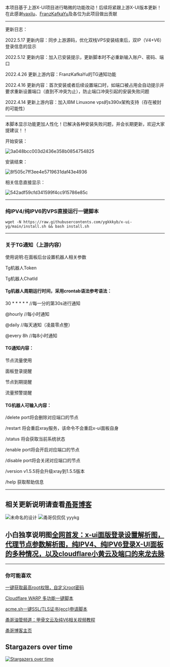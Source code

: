 本项目基于上游X-UI项目进行略微的功能改动！后续将紧跟上游X-UI版本更新！在此感谢[vaxilu](https://github.com/vaxilu/x-ui)、[FranzKafkaYu](https://github.com/FranzKafkaYu/x-ui)及各位为此项目做出贡献

----------------------------------------------------------------------------------------------------------------------------------------------

更新日志：

2022.5.17 更新内容：同步上游源码，优化双栈VPS安装结束后，双IP（V4+V6）登录信息的显示

2022.5.12 更新内容：加入已安装提示，更新脚本时不必重新输入账户、密码、端口

2022.4.26 更新上游内容：FranzKafkaYu的TG通知功能

2022.4.16 更新内容：首次安装或者后续设置端口时，如端口被占用会自动提示并要求重新设置端口（直到不冲突为止），防止端口冲突引起的安装失败问题

2022.4.14 更新上游内容：加入IBM Linuxone vps的s390x架构支持（存在被封的可能性）

-------------------------------------------------------------------------------------------------------------------------------------------------

本脚本显示功能更加人性化！已解决各种安装失败问题，并会长期更新，欢迎大家提建议！！

开始安装：

![3a048bcc003d2436e358b0854754825](https://user-images.githubusercontent.com/90416692/165665214-5ce35ed6-843c-4a3b-ba28-817eb87077ec.png)

安装结束：

![8f505c7ff3ee4e5719631daf43e4936](https://user-images.githubusercontent.com/90416692/168718411-cc0fcd52-2a14-4e7b-a68b-0990e420659e.png)

相关信息直接显示：

![542adf59cfd341599f4cc915786e85c](https://user-images.githubusercontent.com/90416692/165665230-ebb36ccd-1531-453a-ab0c-ad1954946711.png)

---------------------------------------------------------------------------------------------------------------------------------------------

### 纯IPV4/纯IPV6的VPS直接运行一键脚本

```
wget -N https://raw.githubusercontents.com/ygkkkyb/x-ui-yg/main/install.sh && bash install.sh
```

--------------------------------------------------------------------------------------------------------------------------------------------------
### 关于TG通知（上游内容）

使用说明:在面板后台设置机器人相关参数

Tg机器人Token

Tg机器人ChatId

#### Tg机器人周期运行时间，采用crontab语法参考语法：

30 * * * * * //每一分的第30s进行通知

@hourly //每小时通知

@daily //每天通知（凌晨零点整）

@every 8h //每8小时通知

#### TG通知内容：

节点流量使用

面板登录提醒

节点到期提醒

流量预警提醒

#### TG机器人可输入内容：

/delete port将会删除对应端口的节点

/restart 将会重启xray服务，该命令不会重启x-ui面板自身

/status 将会获取当前系统状态

/enable port将会开启对应端口的节点

/disable port将会关闭对应端口的节点

/version v1.5.5将会升级xray到1.5.5版本

/help 获取帮助信息

------------------------------------------------------------------------------------------------------------------------------------------------------

## 相关更新说明请查看[甬哥博客](https://ygkkk.blogspot.com/2022/02/githubx-uitgacmex-uiipv4ipv6v4v6vpsvaxi.html)
![未命名的设计](https://user-images.githubusercontent.com/90416692/163515222-b8c9cb75-7922-40db-87e5-9e15dcbb6892.png)
![甬哥侃侃侃 yyykg](https://user-images.githubusercontent.com/90416692/163515234-b5e40825-bea1-44db-bba4-11223531442c.png)
## 小白独享说明图[全网首发：x-ui面版登录设置解析图，代理节点参数解析图，纯IPV4、纯IPV6登录X-UI面板的多种情况，以及cloudflare小黄云及端口的来龙去脉](https://ygkkk.blogspot.com/2022/03/x-uiipv4ipv6x-uicloudflare.html)

---------------------------------------------------------------------------------------------------------------------------------------------------

### 你可能喜欢

[一键获取最高root权限，自定义root密码](https://github.com/kkkyg/vpsroot)

[Cloudflare WARP 多功能一键脚本](https://github.com/kkkyg/CFwarp)

[acme.sh一键SSL/TLS证书(ecc)申请脚本](https://github.com/kkkyg/acme-script)

[甬哥油管频道：甲骨文云及纯V6相关视频教程](https://www.youtube.com/channel/UCxukdnZiXnTFvjF5B5dvJ5w)

[甬哥博客主页](https://kkkyg.blogspot.com/)

## Stargazers over time

[![Stargazers over time](https://starchart.cc/kkkyg/x-ui-yg.svg)](https://starchart.cc/kkkyg/x-ui-yg)
